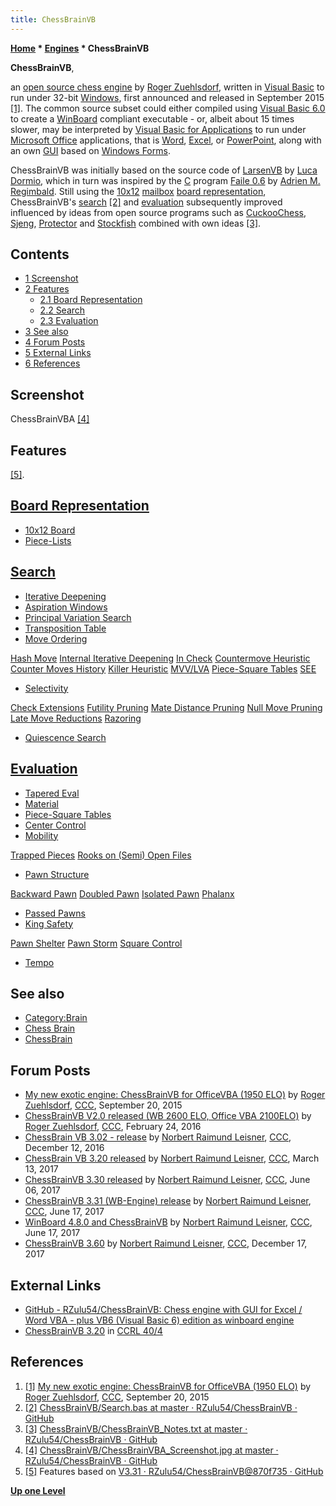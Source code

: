 ```yaml
---
title: ChessBrainVB
---
```

**[Home](Home "Home") * [Engines](Engines "Engines") * ChessBrainVB**

**ChessBrainVB**,

an [open source chess engine](Category:Open_Source "Category:Open Source") by [Roger Zuehlsdorf](index.php?title=Roger_Zuehlsdorf&action=edit&redlink=1 "Roger Zuehlsdorf (page does not exist)"), written in [Visual Basic](Basic#VB "Basic") to run under 32-bit [Windows](Windows "Windows"), first announced and released in September 2015 <a id="cite-note-1" href="#cite-ref-1">[1]</a>. The common source subset could either compiled using [Visual Basic 6.0](https://en.wikipedia.org/wiki/Visual_Basic#1990s) to create a [WinBoard](WinBoard "WinBoard") compliant executable - or, albeit about 15 times slower, may be interpreted by [Visual Basic for Applications](https://en.wikipedia.org/wiki/Visual_Basic_for_Applications) to run under [Microsoft Office](https://en.wikipedia.org/wiki/Microsoft_Office) applications, that is [Word](https://en.wikipedia.org/wiki/Microsoft_Word), [Excel](https://en.wikipedia.org/wiki/Microsoft_Excel), or [PowerPoint](https://en.wikipedia.org/wiki/Microsoft_PowerPoint), along with an own [GUI](GUI "GUI") based on [Windows Forms](https://en.wikipedia.org/wiki/Windows_Forms).

ChessBrainVB was initially based on the source code of [LarsenVB](LarsenVB "LarsenVB") by [Luca Dormio](Luca_Dormio "Luca Dormio"), which in turn was inspired by the [C](C "C") program [Faile 0.6](Faile "Faile") by [Adrien M. Regimbald](Adrien_Regimbald "Adrien Regimbald"). Still using the [10x12](10x12_Board "10x12 Board") [mailbox](Mailbox "Mailbox") [board representation](Board_Representation "Board Representation"), ChessBrainVB's [search](Search "Search") <a id="cite-note-2" href="#cite-ref-2">[2]</a> and [evaluation](Evaluation "Evaluation") subsequently improved influenced by ideas from open source programs such as [CuckooChess](CuckooChess "CuckooChess"), [Sjeng](Sjeng "Sjeng"), [Protector](Protector "Protector") and [Stockfish](Stockfish "Stockfish") combined with own ideas <a id="cite-note-3" href="#cite-ref-3">[3]</a>.

## Contents

- [1 Screenshot](#screenshot)
- [2 Features](#features)
  - [2.1 Board Representation](#board-representation)
  - [2.2 Search](#search)
  - [2.3 Evaluation](#evaluation)
- [3 See also](#see-also)
- [4 Forum Posts](#forum-posts)
- [5 External Links](#external-links)
- [6 References](#references)

## Screenshot

[](https://github.com/RZulu54/ChessBrainVB/blob/master/ChessBrainVBA_Screenshot.jpg)
ChessBrainVBA <a id="cite-note-4" href="#cite-ref-4">[4]</a>

## Features

<a id="cite-note-5" href="#cite-ref-5">[5]</a>.

## [Board Representation](Board_Representation "Board Representation")

- [10x12 Board](10x12_Board "10x12 Board")
- [Piece-Lists](Piece-Lists "Piece-Lists")

## [Search](Search "Search")

- [Iterative Deepening](Iterative_Deepening "Iterative Deepening")
- [Aspiration Windows](Aspiration_Windows "Aspiration Windows")
- [Principal Variation Search](Principal_Variation_Search "Principal Variation Search")
- [Transposition Table](Transposition_Table "Transposition Table")
- [Move Ordering](Move_Ordering "Move Ordering")

[Hash Move](Hash_Move "Hash Move")
[Internal Iterative Deepening](Internal_Iterative_Deepening "Internal Iterative Deepening")
[In Check](Check "Check")
[Countermove Heuristic](Countermove_Heuristic "Countermove Heuristic")
[Counter Moves History](History_Heuristic#CMHist "History Heuristic")
[Killer Heuristic](Killer_Heuristic "Killer Heuristic")
[MVV/LVA](MVV-LVA "MVV-LVA")
[Piece-Square Tables](Piece-Square_Tables "Piece-Square Tables")
[SEE](Static_Exchange_Evaluation "Static Exchange Evaluation")

- [Selectivity](Selectivity "Selectivity")

[Check Extensions](Check_Extensions "Check Extensions")
[Futility Pruning](Futility_Pruning "Futility Pruning")
[Mate Distance Pruning](Mate_Distance_Pruning "Mate Distance Pruning")
[Null Move Pruning](Null_Move_Pruning "Null Move Pruning")
[Late Move Reductions](Late_Move_Reductions "Late Move Reductions")
[Razoring](Razoring "Razoring")

- [Quiescence Search](Quiescence_Search "Quiescence Search")

## [Evaluation](Evaluation "Evaluation")

- [Tapered Eval](Tapered_Eval "Tapered Eval")
- [Material](Material "Material")
- [Piece-Square Tables](Piece-Square_Tables "Piece-Square Tables")
- [Center Control](Center_Control "Center Control")
- [Mobility](Mobility "Mobility")

[Trapped Pieces](Trapped_Pieces "Trapped Pieces")
[Rooks on (Semi) Open Files](Rook_on_Open_File "Rook on Open File")

- [Pawn Structure](Pawn_Structure "Pawn Structure")

[Backward Pawn](Backward_Pawn "Backward Pawn")
[Doubled Pawn](Doubled_Pawn "Doubled Pawn")
[Isolated Pawn](Isolated_Pawn "Isolated Pawn")
[Phalanx](</Duo_Trio_Quart_(Bitboards)> "Duo Trio Quart (Bitboards)")

- [Passed Pawns](Passed_Pawn "Passed Pawn")
- [King Safety](King_Safety "King Safety")

[Pawn Shelter](King_Safety#PawnShield "King Safety")
[Pawn Storm](King_Safety#PawnStorm "King Safety")
[Square Control](King_Safety#SquareControl "King Safety")

- [Tempo](Tempo "Tempo")

## See also

- [Category:Brain](Category:Brain "Category:Brain")
- [Chess Brain](Chess_Brain "Chess Brain")
- [ChessBrain](ChessBrain "ChessBrain")

## Forum Posts

- [My new exotic engine: ChessBrainVB for OfficeVBA (1950 ELO)](http://www.talkchess.com/forum/viewtopic.php?t=57705) by [Roger Zuehlsdorf](index.php?title=Roger_Zuehlsdorf&action=edit&redlink=1 "Roger Zuehlsdorf (page does not exist)"), [CCC](CCC "CCC"), September 20, 2015
- [ChessBrainVB V2.0 released (WB 2600 ELO, Office VBA 2100ELO)](http://www.talkchess.com/forum/viewtopic.php?t=59344) by [Roger Zuehlsdorf](index.php?title=Roger_Zuehlsdorf&action=edit&redlink=1 "Roger Zuehlsdorf (page does not exist)"), [CCC](CCC "CCC"), February 24, 2016
- [ChessBrain VB 3.02 - release](http://www.talkchess.com/forum/viewtopic.php?t=62462) by [Norbert Raimund Leisner](Norbert_Raimund_Leisner "Norbert Raimund Leisner"), [CCC](CCC "CCC"), December 12, 2016
- [ChessBrain VB 3.20 released](http://www.talkchess.com/forum/viewtopic.php?t=63431) by [Norbert Raimund Leisner](Norbert_Raimund_Leisner "Norbert Raimund Leisner"), [CCC](CCC "CCC"), March 13, 2017
- [ChessBrainVB 3.30 released](http://www.talkchess.com/forum/viewtopic.php?t=64195) by [Norbert Raimund Leisner](Norbert_Raimund_Leisner "Norbert Raimund Leisner"), [CCC](CCC "CCC"), June 06, 2017
- [ChessBrainVB 3.31 (WB-Engine) release](http://www.talkchess.com/forum/viewtopic.php?t=64318) by [Norbert Raimund Leisner](Norbert_Raimund_Leisner "Norbert Raimund Leisner"), [CCC](CCC "CCC"), June 17, 2017
- [WinBoard 4.8.0 and ChessBrainVB](http://www.talkchess.com/forum/viewtopic.php?t=64320) by [Norbert Raimund Leisner](Norbert_Raimund_Leisner "Norbert Raimund Leisner"), [CCC](CCC "CCC"), June 17, 2017
- [ChessBrainVB 3.60](http://www.talkchess.com/forum3/viewtopic.php?f=2&t=66035) by [Norbert Raimund Leisner](Norbert_Raimund_Leisner "Norbert Raimund Leisner"), [CCC](CCC "CCC"), December 17, 2017

## External Links

- [GitHub - RZulu54/ChessBrainVB: Chess engine with GUI for Excel / Word VBA - plus VB6 (Visual Basic 6) edition as winboard engine](https://github.com/RZulu54/ChessBrainVB)
- [ChessBrainVB 3.20](http://www.computerchess.org.uk/ccrl/404/cgi/engine_details.cgi?print=Details&each_game=1&eng=ChessBrainVB%203.20) in [CCRL 40/4](CCRL "CCRL")

## References

1. <a id="cite-ref-1" href="#cite-note-1">[1]</a> [My new exotic engine: ChessBrainVB for OfficeVBA (1950 ELO)](http://www.talkchess.com/forum/viewtopic.php?t=57705) by [Roger Zuehlsdorf](index.php?title=Roger_Zuehlsdorf&action=edit&redlink=1 "Roger Zuehlsdorf (page does not exist)"), [CCC](CCC "CCC"), September 20, 2015
1. <a id="cite-ref-2" href="#cite-note-2">[2]</a> [ChessBrainVB/Search.bas at master · RZulu54/ChessBrainVB · GitHub](https://github.com/RZulu54/ChessBrainVB/blob/master/Development/Modules/Search.bas)
1. <a id="cite-ref-3" href="#cite-note-3">[3]</a> [ChessBrainVB/ChessBrainVB_Notes.txt at master · RZulu54/ChessBrainVB · GitHub](https://github.com/RZulu54/ChessBrainVB/blob/master/Development/ChessBrainVB_Notes.txt)
1. <a id="cite-ref-4" href="#cite-note-4">[4]</a> [ChessBrainVB/ChessBrainVBA_Screenshot.jpg at master · RZulu54/ChessBrainVB · GitHub](https://github.com/RZulu54/ChessBrainVB/blob/master/ChessBrainVBA_Screenshot.jpg)
1. <a id="cite-ref-5" href="#cite-note-5">[5]</a> Features based on [V3.31 · RZulu54/ChessBrainVB@870f735 · GitHub](https://github.com/RZulu54/ChessBrainVB/commit/870f735b3ed195f58e335ea95a9523bfede2b458)

**[Up one Level](Engines "Engines")**

